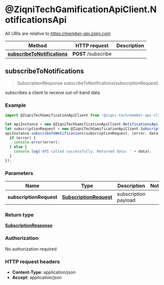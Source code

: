# @ZiqniTechGamificationApiClient.NotificationsApi

All URIs are relative to *https://member-api.ziqni.com*

Method | HTTP request | Description
------------- | ------------- | -------------
[**subscribeToNotifications**](NotificationsApi.md#subscribeToNotifications) | **POST** /subscribe | 



## subscribeToNotifications

> SubscriptionResponse subscribeToNotifications(subscriptionRequest)



subscribes a client to receive out-of-band data

### Example

```javascript
import @ZiqniTechGamificationApiClient from '@ziqni-tech/member-api-client';

let apiInstance = new @ZiqniTechGamificationApiClient.NotificationsApi();
let subscriptionRequest = new @ZiqniTechGamificationApiClient.SubscriptionRequest(); // SubscriptionRequest | subscription payload
apiInstance.subscribeToNotifications(subscriptionRequest, (error, data, response) => {
  if (error) {
    console.error(error);
  } else {
    console.log('API called successfully. Returned data: ' + data);
  }
});
```

### Parameters


Name | Type | Description  | Notes
------------- | ------------- | ------------- | -------------
 **subscriptionRequest** | [**SubscriptionRequest**](SubscriptionRequest.md)| subscription payload | 

### Return type

[**SubscriptionResponse**](SubscriptionResponse.md)

### Authorization

No authorization required

### HTTP request headers

- **Content-Type**: application/json
- **Accept**: application/json

